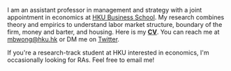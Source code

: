 I am an assistant professor in management and strategy with a joint appointment in economics at [HKU Business School](https://www.hkubs.hku.hk/). My research combines theory and empirics to understand labor market structure, boundary of the firm, money and barter, and housing. Here is my __[CV](/pdf/CV.pdf)__. You can reach me at [mbwong@hku.hk](mailto:mbwong@hku.hk) or DM me on [Twitter](https://twitter.com/mbwong). 

If you're a research-track student at HKU interested in economics, I'm occasionally looking for RAs. Feel free to email me! 
